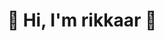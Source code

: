 <h1 align="center">💜 Hi, I'm rikkaar 💜</h1>

<div style="display: "flex";">
  <p <img src="https://github-readme-stats.vercel.app/api/top-langs?username=rikkaar&show_icons=true&locale=en&layout=compact" alt="rikkaar" /></p>

<p <img src="https://github-readme-stats.vercel.app/api?username=rikkaar&show_icons=true&locale=en" alt="rikkaar" /></p>
  <div/>

